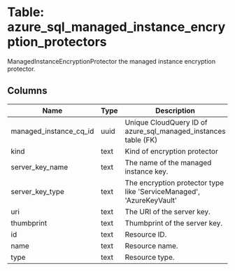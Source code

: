 
# Table: azure_sql_managed_instance_encryption_protectors
ManagedInstanceEncryptionProtector the managed instance encryption protector.
## Columns
| Name        | Type           | Description  |
| ------------- | ------------- | -----  |
|managed_instance_cq_id|uuid|Unique CloudQuery ID of azure_sql_managed_instances table (FK)|
|kind|text|Kind of encryption protector|
|server_key_name|text|The name of the managed instance key.|
|server_key_type|text|The encryption protector type like 'ServiceManaged', 'AzureKeyVault'|
|uri|text|The URI of the server key.|
|thumbprint|text|Thumbprint of the server key.|
|id|text|Resource ID.|
|name|text|Resource name.|
|type|text|Resource type.|

